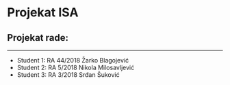 # Projekat ISA
## Projekat rade:
--- 
- Student 1: RA 44/2018 Žarko Blagojević
- Student 2: RA 5/2018 Nikola Milosavljević
- Student 3: RA 3/2018 Srđan Šuković 
